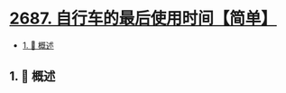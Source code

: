 # [2687. 自行车的最后使用时间【简单】](https://github.com/tnotesjs/TNotes.leetcode/tree/main/notes/2687.%20%E8%87%AA%E8%A1%8C%E8%BD%A6%E7%9A%84%E6%9C%80%E5%90%8E%E4%BD%BF%E7%94%A8%E6%97%B6%E9%97%B4%E3%80%90%E7%AE%80%E5%8D%95%E3%80%91)

<!-- region:toc -->

- [1. 📝 概述](#1--概述)

<!-- endregion:toc -->

## 1. 📝 概述
